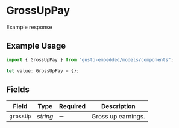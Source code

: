 # GrossUpPay

Example response

## Example Usage

```typescript
import { GrossUpPay } from "gusto-embedded/models/components";

let value: GrossUpPay = {};
```

## Fields

| Field              | Type               | Required           | Description        |
| ------------------ | ------------------ | ------------------ | ------------------ |
| `grossUp`          | *string*           | :heavy_minus_sign: | Gross up earnings. |